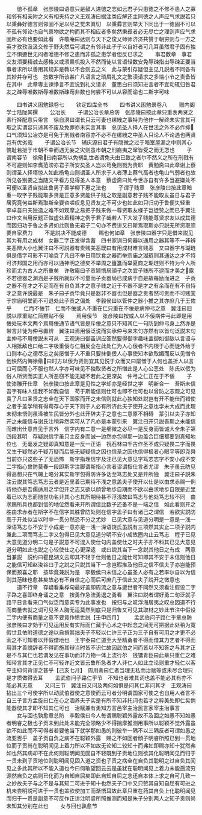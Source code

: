<!-- { "loadSidebar": true } -->
　　徳不孤章　张彦陵曰语意只是鼓人进徳之志如云君子只患徳之不修不患人之寡和邻有相亲附之义有相夹持之义王观涛曰据注类应解还主同徳之人声应气求説若只以秉彝好徳言则邻固不足以尽之觉未眞切　以秉彛言则举天下同出于一徳固不可以不孤有邻论也自气禀物欲之拘而其不相应者多矣然秉彛者必无尽亡之理则声应气求固所必有也要如此看　许敬庵曰达则与天下之俊乂师师济济共赞于朝穷则与一方之英才孜孜汲汲交修于野夫然后可谓之有邻非此孑孑以自好者可几耳虽然君子固有独立不惧遯世无闷者唯徳不修之患而非孤之患学者但反已求之
　　事君数章　事君交友须要精诚去感格又或须乗机投入不然而徒以言语轻数安免辱疎指出辱疎正要当事者求所以善用其规非是教以不合则去之义　此与蒙引存疑但主见几説者不同各有其妙并存可也　按数字所该甚广凡语言之琐屑礼文之繁渎请求之多端小节之责备皆在其中　此章専主谏诤言不宜说到礼文请求　董思白曰须知进言者不宜动辄归咎君友之疎辱唯数斯辱唯数斯疎苟非数也何尝不可以从容而谕也二斯字可味





　　四书讲义困勉録卷七
　　钦定四库全书
　　四书讲义困勉录卷八
　　赠内阁学士陆陇其撰
　　公冶长
　　子谓公冶长章总防　张彦陵曰按此章只重表两贤之素行择配意只带言　徐自溟曰谓长只云可妻也缧絏之事特为他作一解终未实言其可取之实谓容只谅其不废及免罪亦未实言其事　总见圣人择人在世法之外不必作抑口气须知公冶亦是可免于刑戮者南容亦不必不在缧絏之中圣人只论人不论遇也两贤岂有优劣哉
　　子谓公冶长节　辅庆源曰君子有隐微之过于暗室屋漏之中则其心愧耻若挞于市朝不幸而遇无妄之灾则虽市朝之刑裔夷之窜皆受之而无恧也
　　子谓南容节　徐儆曰南容所以免祸乱世者谓免夫由已致之者尔不然义之所在刑戮有不可避则如李膺范滂亦君子所安矣圣人岂以苟免刑戮为贵耶　黄勉斋曰此章谢上蔡则谓圣人择壻惊人如此杨龟山则谓圣人所求于人者薄上蔡气高者也龟山气弱者也故所见各别要之当随文平看方见得圣人本意　蔡虚斋曰处今世亦自有许多当避嫌处不可便以圣贤自拟此鲁男子善学柳下惠之法也
　　子谓子贱章　张彦陵曰按此章暗重一取字子贱能取多贤是正意多贤能供子贱之取是副意若子贱不能取友虽日与君子居究竟何益斯焉取斯全要咨嗟叹息见贤友之不可少也如此如只归功于鲁便失轻重　李卓吾曰夫独造之难不如观摩之易把子贱来做一尊贤取友様子岂徒赞之而已乎翼注曰作文当用反题正做虚处着精神之例于君子哉若人下大发子贱能尊贤求友以成其德而因归功于鲁之多贤如此则鲁无君子二句亦不费讲又曰斯焉取斯亦只説无所资取须要自家费力
　　不是説决不能成德
　　赐也何如章　张彦陵曰器字只是借来説见其为有用之成材　女器二字正发得含蓄　四书家训曰何器以通用之器其等不一非辨美恶辨大小也翼注曰不可説器有贵贱美恶既曰有用成材难言贱恶　又曰器字与瑚琏俱是借字可影不可喻袁了凡曰不举日用饮食之器而举宗庙之瑚琏则其通达之才不特可济邦国之用而亦可以通神明之德矣不举周之簠簋而举夏商之瑚琏则不特为今人所珍而尤为古人之所重矣　许敬庵曰子贡颖悟居顔子之次宜子贱所不逮而才美之露不若德器之渊涵是子贱所就似不可量而子贡器局已成病于自是故毎励而进之　子贡之器不在才之不足而在有自负其才之意子贱之近于不器不是才之有余而在有不自恃才之意许説最是　朱子曰子贡毕竟只是器非不器也但是器之贵者然可贵而不可贱宜于宗庙明堂而不可退处此子贡之偏处　李毅侯曰以管仲之器小推之其亦庶几于王佐乎
　　仁而不佞节　仁而不佞或人不重在仁只重在不佞是病仲弓之意　翼注曰旧説以厚重贴仁简黙贴不佞
　　焉用佞节　张彦陵曰按或人以不佞病仲弓此即是用佞处玩本文两个焉用佞通节语气皆是斥佞之意只不知其仁一句防到仲弓身上然亦是带言非徒为仲弓置辨　翼注曰焉用佞泛说而实承仲弓来末句亦然有以首句泛説末句主仲弓不用佞説未可从　王观涛曰御虽训应答然要得御字趣味盖御如御敌以言语与人相抵敌也口给二字极重佞与仁相反全在此处仁为人心佞者不内根于心而徒外给于口则本心之德尽忘之矣屡憎于人不重只要抹倒佞人心事使知本欲取媚而反以见憎令他怏然内悔徐儆曰时方以佞为贤则宜其见悦于众而又曰屡憎于人何也盖折人以言口可屈而心不服也然人字亦可味见不独取贤者之所憎此是人心公恶处　陈氏以佞为俗人所贤而实正人所恶窃不能无疑不若此之更深矣　仲弓之仁正在于不佞
　　子使漆雕开仕章　张彦陵曰按此章是见性之学却亦是经世之学　明新合一　吾斯未信吾字有味人信我不如我自信　苟于斯能信则仕可也即不仕可也以曾防之志观之可见　袁了凡曰圣贤之志全在天下国家而开之未信则就此心独知处説岂有开不能仕而错使之者乎盖学稍有得苟存心于天下则于人必有所济此夫子使开之意也学未大成而此理未彻未悟则虽泽被生民皆分外也此开辞夫子之意也二意原不相碍　蒙引以夫子亦知开之未能信与谢氏注稍异然实可从了凡亦是本蒙引来　翼注曰开只説吾斯之未能信而难出仕意自见于言外　信字内有二意一是细微之必尽一是反身而皆诚大全朱子第四段甚明　存疑説信字虽只主反身而诚一边然亦包得那一边盖合巨细都要到真知地位也　无毫发之疑即真知意是一反一正语　祝石林曰千古作圣不成只疑畏二字而畏又生于疑然必千疑万疑而后能无疑疑信之因也信圣之因也信得极者心眼平等即尧舜当前亦只这些子了无恐怖　斯字指理信字及注已见大意见字笃志志字不安小成不安二字指心曾防莫春一段即斯字注脚谓斯指心言者谬谓指仕言者尤谬　朱子虽云防见得高想只在气魄上略分其实斯字包得防许多话至笃志处又是开所独　翼注曰子説朱注云説其笃志笃志云者是近里着已期待不浅之意盖夫子使开以仕是以由求赤赐一例待他亦是吾儒适用之学但开之志又欲以顔曾地歩自期而不欲以由求地歩自限是近里着已以为志而随世功名非其心也其所期待甚不浮浅故曰笃志与他处笃志较不同　由求赐所具也都到信的地位然看来开所谓信比数子还备不是一端之信　如此看则开之胜由求赤者在斯字不在信字其胜曾防处则在信字孟子曰有诸己之谓信　若欲实説防高于开处似当以时中一贯分然恐不分之尤妙　已见大意与见道分明是一意是一浅一深语笃志与不安于小成是一意亦是一浅一深语饶氏虽説有三项然其实止二项子説内兼此二项而笃志二字又包得已见大意见道分明不安小成故圈内止云笃志　程子已见大意见道分明二句是子説意不可混入使仕句内盖使仕之时夫子亦不料其已见大意见道分明如此也説之心较使仕之心更深逺　或曰説其当下一念説其他日之有成　两意当兼説　説约曰瞿昆湖文云即其不轻于仕则他日之能仕可知即其不安于未信则他日之能信可知赵浚谷曰子之説之只説其当下一念岂暇推及他日之信不信夫子亦岂能预保而预喜之耶　按毕竟兼説为是　李毅侯曰未信之心虽圣人必有之若率尔自以为信则其范昧也愈甚矣故必有不自信之心而后可庶几于信此又夫子説开之微意也
　　道不行章　存疑看乗桴句最好盖即周流之意与遯世者不同然又须看注假设二字　子路之喜即终身诵之之意　按勇作急流勇退之勇看　翼注曰説者谓好勇二句泛就子路平日言看来口气似泛而意实专为此事发也　按归与之叹浮海居夷之叹总因道不行而商量去就之词可见圣人胸无适莫然到底只是归鲁又可见其取材之妙此节注中假设二字内便有商量之意不要竟作愤世説【壬申四月】
　　孟武伯问子路仁乎章总防　张彦陵曰才効于可见运用反有实际而仁藏于心术之中起念之间无可把据此处稍为寛假世且依附道德之途以自揜其拙夫子不轻以仁许三子正为三子自有可用之才更不必索之不可知者以开假借地也　王宇泰曰仁道至大至精勇者不得而借其力艺者不得而用其才善説辞者不得而施其辩当时皆不识仁故因武伯之问而皆以不知答之与其才正是不与其仁也若谓发见在事功而非万物一体上流行尔　钱镛青臣曰此章只重仁之难知带言其才正见仁不可轻许近文皆云鲁所急者才人非仁人如此立论则重才轻仁以客夺主抑何背谬之甚乎【己亥七月】　周用斋曰仁者当理无私而治赋等或未尽合理只是才质做得去耳
　　孟武伯问子路仁乎节　不知也者难其词也盖不能必其有亦不能必其无意
　　又问三节　翼注曰又问及两何如俱是问其仁非问其才　王观涛曰拈出三个可使字所以动武伯器使之意使而云可者分明谓国家可使之也自用人者言不自三子言方孟旋曰仁在心之涵养夫子实是有所不知非托词也若才之粹美处即仁矣倘能器使其才即不知其仁可也　治赋兼有勇知方言邑宰主治民言家宰主治事言
　　女与回也孰愈章总防　李毅侯曰今人毎谓赐聪颖外露故不及回之如愚不知如愚者明睿之极也子贡未到此处未能完全领略少不得揣摩推测用事所以聪颖不觉外露虽欲不如此而不可得者若要他当下就学那如愚的则彼举一隅不以三隅反者可谓如愚之流亚否乎　盖子贡自负之病不在聪颖外露　赐之不如回者顔子明睿所照已到一贯地位而子贡尚在聪明闻见上着力所以不如故无论知二较知十而弗如即赐亦知十犹然弗如也然其病却不在此何则聪明闻见固自不轻既到子贡地位则欲其化聪明闻见而归于一贯未到子贡地位则聪明闻见固入道之资也子贡之病全在自负其聪明之过自负其闻见之多此其所以不能入道也今曰何敢望回云云是虽犹在聪明闻见上着力未能遡流穷源然自负之病则已化而为自知自屈矣即此自知自屈之念还自本体上求之自可几致一之妙故夫子与之不是与其知二可进于知十也然夫子口中又只赞其自知自屈有可进之机未尝明説可进于一贯也盖欲使加工而渐悟耳故此章只重在药其自负上化聪明闻见而归于一贯是副意不可反作正讲注明睿所照推测而知是朱子分别两人之知子贡则尚未知其分别在此也
　　女与回也孰愈节
